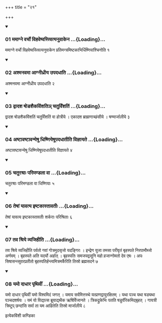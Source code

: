 +++
title = "२१"

+++

<div class="js_include" includetitle="true" newlevelforh1="3" unfilled="" url="/vedAH_yajuH/taittirIyam/sUtram/ApastambaH/shrautam/vishvAsa-prastutiH/17/21/01_mamAgne_varcho_vihaveShvastvityanuvAkena.md">
<details open><summary><h3>01 ममाग्ने वर्चो विहवेष्वस्त्वित्यनुवाकेन ...{Loading}...</h3></summary>

ममाग्ने वर्चो विहवेष्वस्त्वित्यनुवाकेन प्रतिमन्त्रमिष्टकाभिर्धिष्णियांश्चिनोति १
</details>
</div>

<div class="js_include collapsed" newlevelforh1="4" title="सर्वाष् टीकाः" url="/vedAH_yajuH/taittirIyam/sUtram/ApastambaH/shrautam/sarvASh_TIkAH/17/21/01_mamAgne_varcho_vihaveShvastvityanuvAkena.md"> </div>



<div class="js_include collapsed" newlevelforh1="4" title="मूलम्" url="/vedAH_yajuH/taittirIyam/sUtram/ApastambaH/shrautam/mUlam/17/21/01_mamAgne_varcho_vihaveShvastvityanuvAkena.md"> </div>


<div class="js_include" includetitle="true" newlevelforh1="3" unfilled="" url="/vedAH_yajuH/taittirIyam/sUtram/ApastambaH/shrautam/vishvAsa-prastutiH/17/21/02_ashmanavamA_AgnIdhrIya_upadadhAti.md">
<details open><summary><h3>02 अश्मनवमा आग्नीध्रीय उपदधाति ...{Loading}...</h3></summary>

अश्मनवमा आग्नीध्रीय उपदधाति २
</details>
</div>

<div class="js_include collapsed" newlevelforh1="4" title="सर्वाष् टीकाः" url="/vedAH_yajuH/taittirIyam/sUtram/ApastambaH/shrautam/sarvASh_TIkAH/17/21/02_ashmanavamA_AgnIdhrIya_upadadhAti.md"> </div>



<div class="js_include collapsed" newlevelforh1="4" title="मूलम्" url="/vedAH_yajuH/taittirIyam/sUtram/ApastambaH/shrautam/mUlam/17/21/02_ashmanavamA_AgnIdhrIya_upadadhAti.md"> </div>


<div class="js_include" includetitle="true" newlevelforh1="3" unfilled="" url="/vedAH_yajuH/taittirIyam/sUtram/ApastambaH/shrautam/vishvAsa-prastutiH/17/21/03_dvAdasha_ShoDashaikaviMshati~n_chaturviMshatiM.md">
<details open><summary><h3>03 द्वादश षोडशैकविंशतिञ् चतुर्विंशतिं ...{Loading}...</h3></summary>

द्वादश षोडशैकविंशतिं चतुर्विंशतिं वा होत्रीये । एकादश ब्राह्मणाच्छंसीये । षण्मार्जालीये ३
</details>
</div>

<div class="js_include collapsed" newlevelforh1="4" title="सर्वाष् टीकाः" url="/vedAH_yajuH/taittirIyam/sUtram/ApastambaH/shrautam/sarvASh_TIkAH/17/21/03_dvAdasha_ShoDashaikaviMshati~n_chaturviMshatiM.md"> </div>



<div class="js_include collapsed" newlevelforh1="4" title="मूलम्" url="/vedAH_yajuH/taittirIyam/sUtram/ApastambaH/shrautam/mUlam/17/21/03_dvAdasha_ShoDashaikaviMshati~n_chaturviMshatiM.md"> </div>


<div class="js_include" includetitle="true" newlevelforh1="3" unfilled="" url="/vedAH_yajuH/taittirIyam/sUtram/ApastambaH/shrautam/vishvAsa-prastutiH/17/21/04_aShTAvaShTAvanyeShu_dhiShNiyeShUpadadhAtIti_vijnAyate.md">
<details open><summary><h3>04 अष्टावष्टावन्येषु धिष्णियेषूपदधातीति विज्ञायते ...{Loading}...</h3></summary>

अष्टावष्टावन्येषु धिष्णियेषूपदधातीति विज्ञायते ४
</details>
</div>

<div class="js_include collapsed" newlevelforh1="4" title="सर्वाष् टीकाः" url="/vedAH_yajuH/taittirIyam/sUtram/ApastambaH/shrautam/sarvASh_TIkAH/17/21/04_aShTAvaShTAvanyeShu_dhiShNiyeShUpadadhAtIti_vijnAyate.md"> </div>



<div class="js_include collapsed" newlevelforh1="4" title="मूलम्" url="/vedAH_yajuH/taittirIyam/sUtram/ApastambaH/shrautam/mUlam/17/21/04_aShTAvaShTAvanyeShu_dhiShNiyeShUpadadhAtIti_vijnAyate.md"> </div>


<div class="js_include" includetitle="true" newlevelforh1="3" unfilled="" url="/vedAH_yajuH/taittirIyam/sUtram/ApastambaH/shrautam/vishvAsa-prastutiH/17/21/05_chaturashrAH_parimaNDalA_vA.md">
<details open><summary><h3>05 चतुरश्राः परिमण्डला वा ...{Loading}...</h3></summary>

चतुरश्राः परिमण्डला वा धिष्णियाः ५
</details>
</div>

<div class="js_include collapsed" newlevelforh1="4" title="सर्वाष् टीकाः" url="/vedAH_yajuH/taittirIyam/sUtram/ApastambaH/shrautam/sarvASh_TIkAH/17/21/05_chaturashrAH_parimaNDalA_vA.md"> </div>



<div class="js_include collapsed" newlevelforh1="4" title="मूलम्" url="/vedAH_yajuH/taittirIyam/sUtram/ApastambaH/shrautam/mUlam/17/21/05_chaturashrAH_parimaNDalA_vA.md"> </div>


<div class="js_include" includetitle="true" newlevelforh1="3" unfilled="" url="/vedAH_yajuH/taittirIyam/sUtram/ApastambaH/shrautam/vishvAsa-prastutiH/17/21/06_teShAM_yAvatya_iShTakAstAvatIH.md">
<details open><summary><h3>06 तेषां यावत्य इष्टकास्तावतीः ...{Loading}...</h3></summary>

तेषां यावत्य इष्टकास्तावतीः शर्कराः परिश्रिताः ६
</details>
</div>

<div class="js_include collapsed" newlevelforh1="4" title="सर्वाष् टीकाः" url="/vedAH_yajuH/taittirIyam/sUtram/ApastambaH/shrautam/sarvASh_TIkAH/17/21/06_teShAM_yAvatya_iShTakAstAvatIH.md"> </div>



<div class="js_include collapsed" newlevelforh1="4" title="मूलम्" url="/vedAH_yajuH/taittirIyam/sUtram/ApastambaH/shrautam/mUlam/17/21/06_teShAM_yAvatya_iShTakAstAvatIH.md"> </div>


<div class="js_include" includetitle="true" newlevelforh1="3" unfilled="" url="/vedAH_yajuH/taittirIyam/sUtram/ApastambaH/shrautam/vishvAsa-prastutiH/17/21/07_tava_shriye_vyajihIti.md">
<details open><summary><h3>07 तव श्रिये व्यजिहीति ...{Loading}...</h3></summary>

तव श्रिये व्यजिहीति पर्वतो गवां गोत्रमुदसृजो यदङ्गिरः । इन्द्रेण युजा तमसा परीवृतं बृहस्पते निरपामौब्जो अर्णवम् । बृहस्पते अति यदर्यो अर्हात् । बृहस्पतिः समजयद्वसूनि महो व्रजान्गोमतो देव एषः । अपः सिषासन्त्सुवरप्रतीतो बृहस्पतिर्हन्त्यमित्रमर्कैरिति तिस्रो ब्रह्मसदने ७
</details>
</div>

<div class="js_include collapsed" newlevelforh1="4" title="सर्वाष् टीकाः" url="/vedAH_yajuH/taittirIyam/sUtram/ApastambaH/shrautam/sarvASh_TIkAH/17/21/07_tava_shriye_vyajihIti.md"> </div>



<div class="js_include collapsed" newlevelforh1="4" title="मूलम्" url="/vedAH_yajuH/taittirIyam/sUtram/ApastambaH/shrautam/mUlam/17/21/07_tava_shriye_vyajihIti.md"> </div>


<div class="js_include" includetitle="true" newlevelforh1="3" unfilled="" url="/vedAH_yajuH/taittirIyam/sUtram/ApastambaH/shrautam/vishvAsa-prastutiH/17/21/08_yamo_dAdhAra_pRthivIM.md">
<details open><summary><h3>08 यमो दाधार पृथिवीं ...{Loading}...</h3></summary>

यमो दाधार पृथिवीं यमो विश्वमिदं जगत् । यमाय सर्वमित्तस्थे यत्प्राणद्वायुरक्षितम् । यथा पञ्च यथा षड्यथा पञ्चदशर्षयः । यमं यो विद्यात्स ब्रूयाद्यथैक ऋषिर्विजानते । त्रिकद्रुकेभिः पतति षडुर्वीरेकमिद्बृहत् । गायत्री त्रिष्टुप् छन्दांसि सर्वा ता यम आहितेति तिस्रो मार्जालीये ८
</details>
</div>

<div class="js_include collapsed" newlevelforh1="4" title="सर्वाष् टीकाः" url="/vedAH_yajuH/taittirIyam/sUtram/ApastambaH/shrautam/sarvASh_TIkAH/17/21/08_yamo_dAdhAra_pRthivIM.md"> </div>



<div class="js_include collapsed" newlevelforh1="4" title="मूलम्" url="/vedAH_yajuH/taittirIyam/sUtram/ApastambaH/shrautam/mUlam/17/21/08_yamo_dAdhAra_pRthivIM.md"> </div>





  
इत्येकविंशी कण्डिका 
